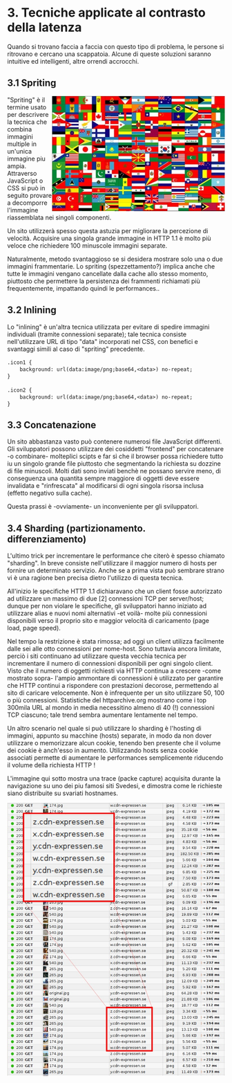 # 3. Tecniche applicate al contrasto della latenza

Quando si trovano faccia a faccia con questo tipo di problema, le persone si ritrovano e cercano una scappatoia. Alcune di queste soluzioni saranno intuitive ed intelligenti, altre orrendi accrocchi.

## 3.1 Spriting
<img style="float: right;" src="https://raw.githubusercontent.com/bagder/http2-explained/master/images/spriting.jpg" />

"Spriting" è il termine usato per descrivere la tecnica che combina immagini multiple in un'unica immagine piu ampia. Attraverso JavaScript o CSS si può in seguito provare a decomporre l'immagine riassemblata nei singoli componenti.

Un sito utilizzerà spesso questa astuzia per migliorare la percezione di velocità. Acquisire una singola grande immagine in HTTP 1.1 è molto più veloce che richiedere 100 minuscole immagini separate.

Naturalmente, metodo svantaggioso se si desidera mostrare solo una o due immagini frammentarie. Lo spriting (spezzettamento?) implica anche che tutte le immagini vengano cancellate dalla cache allo stesso momento, piuttosto che permettere la persistenza dei frammenti richiamati più frequentemente, impattando quindi le performances..

## 3.2 Inlining

Lo "inlining" è un'altra tecnica utilizzata per evitare di spedire immagini individuali (tramite connessioni separate); tale tecnica consiste nell'utilizzare URL di tipo "data" incorporati nel CSS, con benefici e svantaggi simili al caso di "spriting" precedente.

    .icon1 {
        background: url(data:image/png;base64,<data>) no-repeat;
    }

    .icon2 {
        background: url(data:image/png;base64,<data>) no-repeat;
    }


## 3.3 Concatenazione

Un sito abbastanza vasto può contenere numerosi file JavaScript differenti. Gli sviluppatori possono utilizzare dei cosiddetti "frontend" per concatenare -o combinare- molteplici scipts e far sì che il browser possa richiedere tutto iu un singolo grande file piuttosto che segmentando la richiesta su dozzine di file minuscoli. Molti dati sono inviati benchè ne possano servire meno, di conseguenza una quantita sempre maggiore di oggetti deve essere invalidata e "rinfrescata" al modificarsi di ogni singola risorsa inclusa (effetto negativo sulla cache).

Questa prassi è -ovviamente- un inconveniente per gli sviluppatori.

## 3.4 Sharding (partizionamento. differenziamento)

L'ultimo trick per incrementare le performance che citerò è spesso chiamato "sharding". In breve consiste nell'utilizzare il maggior numero di hosts per fornire un determinato servizio. Anche se a prima vista può sembrare strano vi è una ragione ben precisa dietro l'utilizzo di questa tecnica.

All'inizio le specifiche HTTP 1.1 dichiaravano che un client fosse autorizzato ad utilizzare un massimo di due [2] connessioni TCP per server/host; dunque per non violare le specifiche, gli sviluppatori hanno iniziato ad utilizzare alias e nuovi nomi alternativi -et voilà- molte più connessioni disponibili verso il proprio sito e maggior velocità di caricamento (page load, page speed).

Nel tempo la restrizione è stata rimossa; ad oggi un client utilizza facilmente dalle sei alle otto connessioni per nome-host. Sono tuttavia ancora limitate, perciò i siti continuano ad utilizzare questa vecchia tecnica per incrementare il numero di connessioni disponibili per ogni singolo client. Visto che il numero di oggetti richiesti via HTTP continua a crescere -come mostrato sopra- l'ampio ammontare di connessioni è utilizzato per garantire che HTTP continui a rispondere con prestazioni decorose, permettendo al sito di caricare velocemente. Non è infrequente per un sito utilizzare 50, 100 o più connessioni. Statistiche del httparchive.org mostrano come i top 300mila URL al mondo in media necessitino almeno di 40 (!) connessioni TCP ciascuno; tale trend sembra aumentare lentamente nel tempo.

Un altro scenario nel quale si può utilizzare lo sharding è l'hosting di immagini, appunto su macchine (hosts) separate, in modo da non dover utilizzare o memorizzare alcun cookie, tenendo ben presente che il volume dei cookie è anch'esso in aumento. Utilizzando hosts senza cookie associati permette di aumentare le performances semplicemente riducendo il volume della richiesta HTTP !

L'immagine qui sotto mostra una trace (packe capture) acquisita durante la navigazione su uno dei piu famosi siti Svedesi, e dimostra come le richieste siano distribuite su  svariati hostnames.

![image sharding at expressen.se](https://raw.githubusercontent.com/bagder/http2-explained/master/images/expressen-sharding.jpg)
